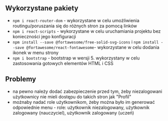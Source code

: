 ## Wykorzystane pakiety

- `npm i react-router-dom` - wykorzystane w celu umożliwienia routingu/poruszania się do różnych stron za pomocą linków
- `npm i react-scripts` - wykorzystane w celu uruchamiania projektu bez konieczności jego konfiguracji
- `npm install --save @fortawesome/free-solid-svg-icons` i `npm install --save @fortawesome/react-fontawesome`- wykorzystane w celu dodania ikonek w menu strony
- `npm i bootstrap` - bootstrap w wersji 5. wykorzystany w celu zastosowania gotowych elementów HTML i CSS

## Problemy

- na pewno należy dodać zabezpieczenie przed tym, żeby niezalogowani użytkownicy nie mieli dostępu do takich stron jak "Profil"
- możnaby nadać role użytkownikom, żeby można było im generować odpowiednie menu - role: użytkownik niezalogowany, użytkownik zalogowany (nauczyciel), użytkownik zalogowany (uczeń)